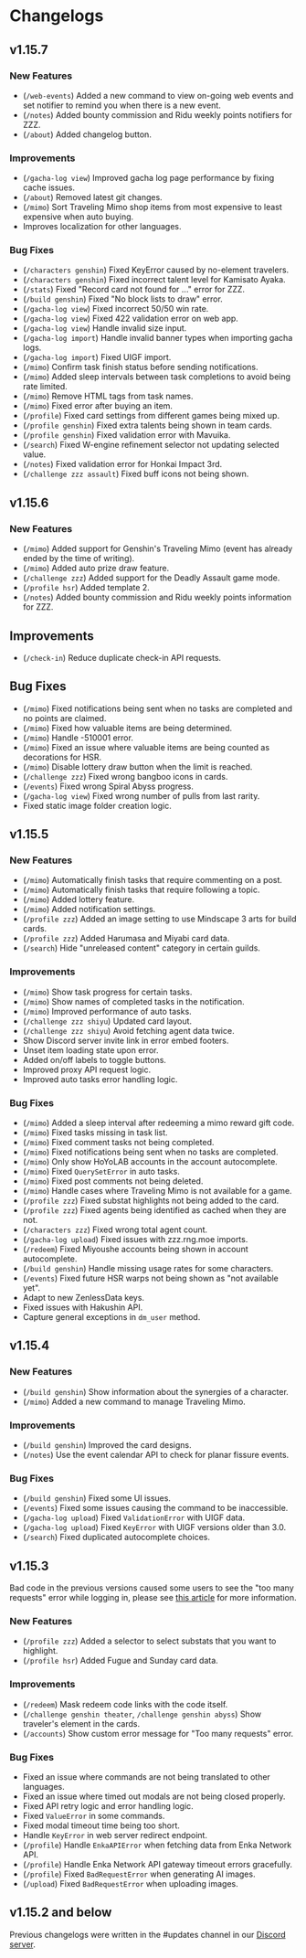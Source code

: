 # Changelogs

## v1.15.7

### New Features

- (`/web-events`) Added a new command to view on-going web events and set notifier to remind you when there is a new event.
- (`/notes`) Added bounty commission and Ridu weekly points notifiers for ZZZ.
- (`/about`) Added changelog button.

### Improvements

- (`/gacha-log view`) Improved gacha log page performance by fixing cache issues.
- (`/about`) Removed latest git changes.
- (`/mimo`) Sort Traveling Mimo shop items from most expensive to least expensive when auto buying.
- Improves localization for other languages.
  
### Bug Fixes

- (`/characters genshin`) Fixed KeyError caused by no-element travelers.
- (`/characters genshin`) Fixed incorrect talent level for Kamisato Ayaka.
- (`/stats`) Fixed "Record card not found for ..." error for ZZZ.
- (`/build genshin`) Fixed "No block lists to draw" error.
- (`/gacha-log view`) Fixed incorrect 50/50 win rate.
- (`/gacha-log view`) Fixed 422 validation error on web app.
- (`/gacha-log view`) Handle invalid size input.
- (`/gacha-log import`) Handle invalid banner types when importing gacha logs.
- (`/gacha-log import`) Fixed UIGF import.
- (`/mimo`) Confirm task finish status before sending notifications.
- (`/mimo`) Added sleep intervals between task completions to avoid being rate limited.
- (`/mimo`) Remove HTML tags from task names.
- (`/mimo`) Fixed error after buying an item.
- (`/profile`) Fixed card settings from different games being mixed up.
- (`/profile genshin`) Fixed extra talents being shown in team cards.
- (`/profile genshin`) Fixed validation error with Mavuika.
- (`/search`) Fixed W-engine refinement selector not updating selected value.
- (`/notes`) Fixed validation error for Honkai Impact 3rd.
- (`/challenge zzz assault`) Fixed buff icons not being shown.

## v1.15.6

### New Features

- (`/mimo`) Added support for Genshin's Traveling Mimo (event has already ended by the time of writing).
- (`/mimo`) Added auto prize draw feature.
- (`/challenge zzz`) Added support for the Deadly Assault game mode.
- (`/profile hsr`) Added template 2.
- (`/notes`) Added bounty commission and Ridu weekly points information for ZZZ.

## Improvements

- (`/check-in`) Reduce duplicate check-in API requests.

## Bug Fixes

- (`/mimo`) Fixed notifications being sent when no tasks are completed and no points are claimed.
- (`/mimo`) Fixed how valuable items are being determined.
- (`/mimo`) Handle -510001 error.
- (`/mimo`) Fixed an issue where valuable items are being counted as decorations for HSR.
- (`/mimo`) Disable lottery draw button when the limit is reached.
- (`/challenge zzz`) Fixed wrong bangboo icons in cards.
- (`/events`) Fixed wrong Spiral Abyss progress.
- (`/gacha-log view`) Fixed wrong number of pulls from last rarity.
- Fixed static image folder creation logic.

## v1.15.5

### New Features

- (`/mimo`) Automatically finish tasks that require commenting on a post.
- (`/mimo`) Automatically finish tasks that require following a topic.
- (`/mimo`) Added lottery feature.
- (`/mimo`) Added notification settings.
- (`/profile zzz`) Added an image setting to use Mindscape 3 arts for build cards.
- (`/profile zzz`) Added Harumasa and Miyabi card data.
- (`/search`) Hide "unreleased content" category in certain guilds.

### Improvements

- (`/mimo`) Show task progress for certain tasks.
- (`/mimo`) Show names of completed tasks in the notification.
- (`/mimo`) Improved performance of auto tasks.
- (`/challenge zzz shiyu`) Updated card layout.
- (`/challenge zzz shiyu`) Avoid fetching agent data twice.
- Show Discord server invite link in error embed footers.
- Unset item loading state upon error.
- Added on/off labels to toggle buttons.
- Improved proxy API request logic.
- Improved auto tasks error handling logic.

### Bug Fixes

- (`/mimo`) Added a sleep interval after redeeming a mimo reward gift code.
- (`/mimo`) Fixed tasks missing in task list.
- (`/mimo`) Fixed comment tasks not being completed.
- (`/mimo`) Fixed notifications being sent when no tasks are completed.
- (`/mimo`) Only show HoYoLAB accounts in the account autocomplete.
- (`/mimo`) Fixed `QuerySetError` in auto tasks.
- (`/mimo`) Fixed post comments not being deleted.
- (`/mimo`) Handle cases where Traveling Mimo is not available for a game.
- (`/profile zzz`) Fixed substat highlights not being added to the card.
- (`/profile zzz`) Fixed agents being identified as cached when they are not.
- (`/characters zzz`) Fixed wrong total agent count.
- (`/gacha-log upload`) Fixed issues with zzz.rng.moe imports.
- (`/redeem`) Fixed Miyoushe accounts being shown in account autocomplete.
- (`/build genshin`) Handle missing usage rates for some characters.
- (`/events`) Fixed future HSR warps not being shown as "not available yet".
- Adapt to new ZenlessData keys.
- Fixed issues with Hakushin API.
- Capture general exceptions in `dm_user` method.

## v1.15.4

### New Features

- (`/build genshin`) Show information about the synergies of a character.
- (`/mimo`) Added a new command to manage Traveling Mimo.

### Improvements

- (`/build genshin`) Improved the card designs.
- (`/notes`) Use the event calendar API to check for planar fissure events.

### Bug Fixes

- (`/build genshin`) Fixed some UI issues.
- (`/events`) Fixed some issues causing the command to be inaccessible.
- (`/gacha-log upload`) Fixed `ValidationError` with UIGF data.
- (`/gacha-log upload`) Fixed `KeyError` with UIGF versions older than 3.0.
- (`/search`) Fixed duplicated autocomplete choices.

## v1.15.3

Bad code in the previous versions caused some users to see the "too many requests" error while logging in, please see
[this article](https://link.seria.moe/kky283) for more information.

### New Features

- (`/profile zzz`) Added a selector to select substats that you want to highlight.
- (`/profile hsr`) Added Fugue and Sunday card data.

### Improvements

- (`/redeem`) Mask redeem code links with the code itself.
- (`/challenge genshin theater`, `/challenge genshin abyss`) Show traveler's element in the cards.
- (`/accounts`) Show custom error message for "Too many requests" error.

### Bug Fixes

- Fixed an issue where commands are not being translated to other languages.
- Fixed an issue where timed out modals are not being closed properly.
- Fixed API retry logic and error handling logic.
- Fixed `ValueError` in some commands.
- Fixed modal timeout time being too short.
- Handle `KeyError` in web server redirect endpoint.
- (`/profile`) Handle `EnkaAPIError` when fetching data from Enka Network API.
- (`/profile`) Handle Enka Network API gateway timeout errors gracefully.
- (`/profile`) Fixed `BadRequestError` when generating AI images.
- (`/upload`) Fixed `BadRequestError` when uploading images.

## v1.15.2 and below

Previous changelogs were written in the #updates channel in our [Discord server](https://link.seria.moe/hb-dc).
